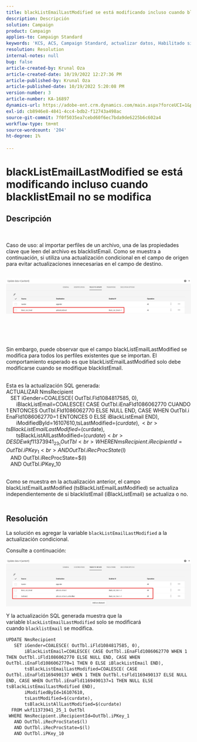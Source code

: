 ```yaml
---
title: blackListEmailLastModified se está modificando incluso cuando blacklistEmail no se modifica
description: Descripción
solution: Campaign
product: Campaign
applies-to: Campaign Standard
keywords: 'KCS, ACS, Campaign Standard, actualizar datos, Habilitado si, blacklistEmail, blackListEmailLastModified'
resolution: Resolution
internal-notes: null
bug: false
article-created-by: Krunal Oza
article-created-date: 10/19/2022 12:27:36 PM
article-published-by: Krunal Oza
article-published-date: 10/19/2022 5:20:08 PM
version-number: 3
article-number: KA-16897
dynamics-url: https://adobe-ent.crm.dynamics.com/main.aspx?forceUCI=1&pagetype=entityrecord&etn=knowledgearticle&id=632ed366-a94f-ed11-bba2-00224808679b
exl-id: cb8946e8-4841-4cc4-bdb2-f12743a498ac
source-git-commit: 7f0f5035ea7cebd60f6ec7bda9de6225b6c602a4
workflow-type: tm+mt
source-wordcount: '204'
ht-degree: 1%

---
```


# blackListEmailLastModified se está modificando incluso cuando blacklistEmail no se modifica

## Descripción

 <br><br>Caso de uso: al importar perfiles de un archivo, una de las propiedades clave que leen del archivo es blacklistEmail. Como se muestra a continuación, si utiliza una actualización condicional en el campo de origen para evitar actualizaciones innecesarias en el campo de destino.

<br>![](assets/___642ed366-a94f-ed11-bba2-00224808679b___.jpeg)<br><br> <br><br> <br><br>Sin embargo, puede observar que el campo blackListEmailLastModified se modifica para todos los perfiles existentes que se importan. El comportamiento esperado es que blackListEmailLastModified solo debe modificarse cuando se modifique blacklistEmail.

<br>Esta es la actualización SQL generada:
<br>ACTUALIZAR NmsRecipient 
<br>   SET iGender=COALESCE( OutTbl.Fld1084817585, 0),
<br>       iBlackListEmail=COALESCE( CASE OutTbl.iEnaFld1086062770 CUANDO 1 ENTONCES OutTbl.Fld1086062770 ELSE NULL END, CASE WHEN OutTbl.i EnaFld1086062770=1 ENTONCES 0 ELSE iBlackListEmail END),
<br>       iModifiedById=16107610,tsLastModified=$(curdate),
<br>       tsBlackListEmailLastModified=$(curdate),
<br>       tsBlackListAllLastModified=$(curdate) 
<br>  DESDE wkf11373941_23_1 OutTbl 
<br> WHERE NmsRecipient.iRecipientId=OutTbl.iPKey_1 
<br>   AND OutTbl.iRecProcState$(l) 
<br>   AND OutTbl.iRecProcState=$(l) 
<br>   AND OutTbl.iPKey_10


<br>Como se muestra en la actualización anterior, el campo blackListEmailLastModified (tsBlackListEmailLastModified) se actualiza independientemente de si blacklistEmail (iBlackListEmail) se actualiza o no.
<br> 

## Resolución


La solución es agregar la variable `blackListEmailLastModified` a la actualización condicional.

Consulte a continuación:

![](assets/46d6b7ee-ab97-eb11-b1ac-002248093c2a.png)

Y la actualización SQL generada muestra que la variable `blackListEmailLastModified` solo se modificará cuando `blacklistEmail` se modifica.




```
UPDATE NmsRecipient 
   SET iGender=COALESCE( OutTbl.iFld1084817585, 0),
       iBlackListEmail=COALESCE( CASE OutTbl.iEnaFld1086062770 WHEN 1 THEN OutTbl.iFld1086062770 ELSE NULL END, CASE WHEN OutTbl.iEnaFld1086062770=1 THEN 0 ELSE iBlackListEmail END),
       tsBlackListEmailLastModified=COALESCE( CASE OutTbl.iEnaFld1169490137 WHEN 1 THEN OutTbl.tsFld1169490137 ELSE NULL END, CASE WHEN OutTbl.iEnaFld1169490137=1 THEN NULL ELSE tsBlackListEmailLastModified END),
       iModifiedById=16107610,
       tsLastModified=$(curdate),
       tsBlackListAllLastModified=$(curdate) 
  FROM wkf11373941_25_1 OutTbl 
 WHERE NmsRecipient.iRecipientId=OutTbl.iPKey_1 
   AND OutTbl.iRecProcState$(l) 
   AND OutTbl.iRecProcState=$(l) 
   AND OutTbl.iPKey_10
```
